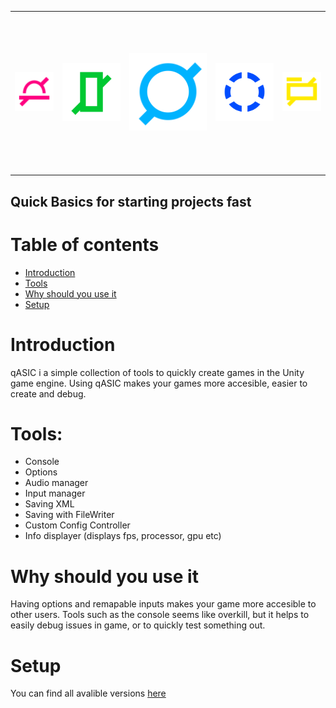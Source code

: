 <table align="center">
	<tr>
		<td width="128" height="128">
			<img src="Sprites/qASIC%20Audio%20logo.png">
		</td>
		<td width="192" height="192">
			<img src="Sprites/qASIC%20Displayer%20logo.png">
		</td>
		<td width="256" height="256">
			<img src="Sprites/qASIC%20logo.png">
		</td>
		<td width="192" height="192">
			<img src="Sprites/qASIC%20Options%20log.png">
		</td>
		<td width="128" height="128">
			<img src="Sprites/qASIC%20File%20logo.png">
		</td>
	</tr>
</table>

## Quick Basics for starting projects fast

# Table of contents
* [Introduction](#introduction)
* [Tools](#tools)
* [Why should you use it](#why-should-you-use-it)
* [Setup](#setup)

# Introduction
qASIC i a simple collection of tools to quickly create games in the Unity game engine. Using qASIC makes your games more accesible, easier to create and debug.

# Tools:
* Console
* Options
* Audio manager
* Input manager
* Saving XML
* Saving with FileWriter
* Custom Config Controller
* Info displayer (displays fps, processor, gpu etc)

# Why should you use it
Having options and remapable inputs makes your game more accesible to other users. Tools such as the console seems like overkill, but it helps to easily debug issues in game, or to quickly test something out.

# Setup
You can find all avalible versions [here](https://github.com/DockFrankenstein/qASIC/releases)
